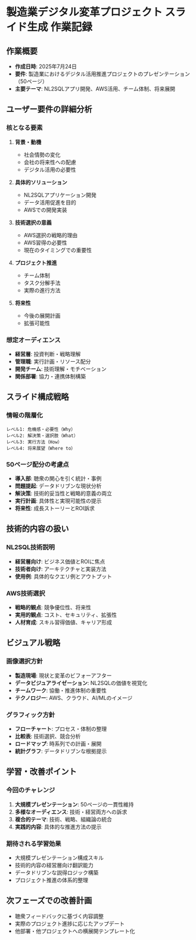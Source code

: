 # 製造業デジタル変革プロジェクト スライド生成 作業記録

## 作業概要
- **作成日時**: 2025年7月24日
- **要件**: 製造業におけるデジタル活用推進プロジェクトのプレゼンテーション（50ページ）
- **主要テーマ**: NL2SQLアプリ開発、AWS活用、チーム体制、将来展開

## ユーザー要件の詳細分析

### 核となる要素
1. **背景・動機**
   - 社会情勢の変化
   - 会社の将来性への配慮
   - デジタル活用の必要性

2. **具体的ソリューション**
   - NL2SQLアプリケーション開発
   - データ活用促進を目的
   - AWSでの開発実装

3. **技術選択の意義**
   - AWS選択の戦略的理由
   - AWS習得の必要性
   - 現在のタイミングでの重要性

4. **プロジェクト推進**
   - チーム体制
   - タスク分解手法
   - 実際の進行方法

5. **将来性**
   - 今後の展開計画
   - 拡張可能性

### 想定オーディエンス
- **経営層**: 投資判断・戦略理解
- **管理職**: 実行計画・リソース配分
- **開発チーム**: 技術理解・モチベーション
- **関係部署**: 協力・連携体制構築

## スライド構成戦略

### 情報の階層化
```
レベル1: 危機感・必要性（Why）
レベル2: 解決策・選択肢（What）  
レベル3: 実行方法（How）
レベル4: 将来展望（Where to）
```

### 50ページ配分の考慮点
- **導入部**: 聴衆の関心を引く統計・事例
- **問題提起**: データドリブンな現状分析
- **解決策**: 技術的妥当性と戦略的意義の両立
- **実行計画**: 具体性と実現可能性の提示
- **将来性**: 成長ストーリーとROI訴求

## 技術的内容の扱い

### NL2SQL技術説明
- **経営層向け**: ビジネス価値とROIに焦点
- **技術者向け**: アーキテクチャと実装方法
- **使用例**: 具体的なクエリ例とアウトプット

### AWS技術選択
- **戦略的観点**: 競争優位性、将来性
- **実用的観点**: コスト、セキュリティ、拡張性
- **人材育成**: スキル習得価値、キャリア形成

## ビジュアル戦略

### 画像選択方針
- **製造現場**: 現状と変革のビフォーアフター
- **データビジュアライゼーション**: NL2SQLの価値を視覚化
- **チームワーク**: 協働・推進体制の重要性
- **テクノロジー**: AWS、クラウド、AI/MLのイメージ

### グラフィック方針
- **フローチャート**: プロセス・体制の整理
- **比較表**: 技術選択、競合分析
- **ロードマップ**: 時系列での計画・展開
- **統計グラフ**: データドリブンな根拠提示

## 学習・改善ポイント

### 今回のチャレンジ
1. **大規模プレゼンテーション**: 50ページの一貫性維持
2. **多様なオーディエンス**: 技術・経営両方への訴求
3. **複合的テーマ**: 技術、戦略、組織論の統合
4. **実践的内容**: 具体的な推進方法の提示

### 期待される学習効果
- 大規模プレゼンテーション構成スキル
- 技術的内容の経営層向け翻訳能力
- データドリブンな説得ロジック構築
- プロジェクト推進の体系的整理

## 次フェーズでの改善計画
- 聴衆フィードバックに基づく内容調整
- 実際のプロジェクト進捗に応じたアップデート
- 他部署・他プロジェクトへの横展開テンプレート化